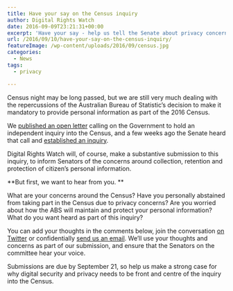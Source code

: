 ```yaml
---
title: Have your say on the Census inquiry
author: Digital Rights Watch
date: 2016-09-09T23:21:31+00:00
excerpt: 'Have your say - help us tell the Senate about privacy concerns in the Census'
url: /2016/09/10/have-your-say-on-the-census-inquiry/
featureImage: /wp-content/uploads/2016/09/census.jpg
categories:
  - News
tags:
  - privacy

---
```

Census night may be long passed, but we are still very much dealing with the repercussions of the Australian Bureau of Statistic&#8217;s decision to make it mandatory to provide personal information as part of the 2016 Census.

We [published an open letter][1] calling on the Government to hold an independent inquiry into the Census, and a few weeks ago the Senate heard that call and [established an inquiry][2].

Digital Rights Watch will, of course, make a substantive submission to this inquiry, to inform Senators of the concerns around collection, retention and protection of citizen&#8217;s personal information.

**But first, we want to hear from you. **

What are your concerns around the Census? Have you personally abstained from taking part in the Census due to privacy concerns? Are you worried about how the ABS will maintain and protect your personal information? What do you want heard as part of this inquiry?

You can add your thoughts in the comments below, join the conversation [on Twitter][3] or confidentially [send us an email][4]. We&#8217;ll use your thoughts and concerns as part of our submission, and ensure that the Senators on the committee hear your voice.

Submissions are due by September 21, so help us make a strong case for why digital security and privacy needs to be front and centre of the inquiry into the Census.

 [1]: http://digitalrightswatch.org.au/2016/08/12/open-letter-from-privacy-advocates-calls-for-inquiry-into-census-2016/
 [2]: http://www.aph.gov.au/Parliamentary_Business/Committees/Senate/Economics/2016Census/Terms_of_Reference
 [3]: https://twitter.com/DRWaus
 [4]: http://digitalrightswatch.org.au/contact/
